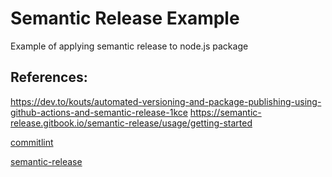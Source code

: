 # Semantic Release Example

Example of applying semantic release to node.js package

## References:

https://dev.to/kouts/automated-versioning-and-package-publishing-using-github-actions-and-semantic-release-1kce
https://semantic-release.gitbook.io/semantic-release/usage/getting-started

[commitlint](https://github.com/conventional-changelog/commitlint)

[semantic-release](https://github.com/semantic-release/semantic-release)